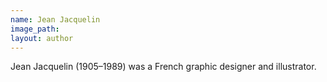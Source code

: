 ```yaml
---
name: Jean Jacquelin
image_path:
layout: author
---
```

Jean Jacquelin (1905–1989) was a French graphic designer and illustrator.

